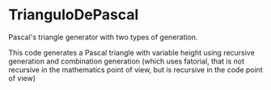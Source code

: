 # TrianguloDePascal
Pascal's triangle generator with two types of generation.

This code generates a Pascal triangle with variable height using recursive generation and combination generation (which uses fatorial, that is not recursive in the mathematics point of view, but is recursive in the code point of view)
